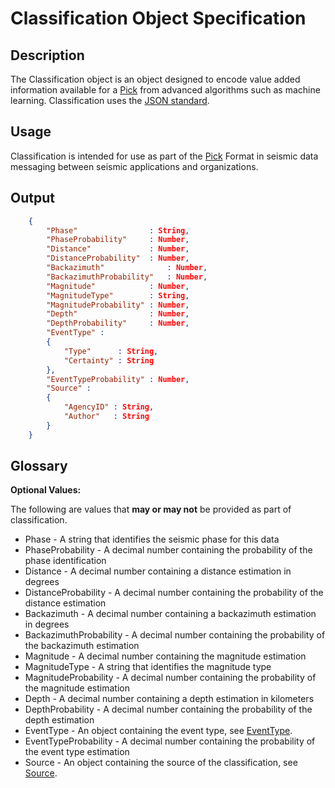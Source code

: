 # Classification Object Specification

## Description

The Classification object is an object designed to encode value added
information available for a [Pick](Pick.md) from advanced algorithms such as
machine learning. Classification uses the [JSON standard](http://www.json.org).

## Usage

Classification is intended for use as part of the [Pick](Pick.md) Format in
seismic data messaging between seismic
applications and organizations.

## Output

```json
    {
        "Phase"                : String,
        "PhaseProbability"     : Number,
        "Distance"             : Number,
        "DistanceProbability"  : Number,
        "Backazimuth"              : Number,
        "BackazimuthProbability"   : Number,
        "Magnitude"            : Number,
        "MagnitudeType"        : String,
        "MagnitudeProbability" : Number,
        "Depth"                : Number,
        "DepthProbability"     : Number,
        "EventType" :
        {
            "Type"      : String,
            "Certainty" : String
        },
        "EventTypeProbability" : Number,
        "Source" :
        {
            "AgencyID" : String,
            "Author"   : String
        }
    }
```

## Glossary

**Optional Values:**

The following are values that **may or may not** be provided as part of classification.

* Phase - A string that identifies the seismic phase for this data
* PhaseProbability - A decimal number containing the probability of the phase identification
* Distance - A decimal number containing a distance estimation in degrees
* DistanceProbability - A decimal number containing the probability of the distance estimation
* Backazimuth - A decimal number containing a backazimuth estimation in degrees
* BackazimuthProbability - A decimal number containing the probability of the backazimuth estimation
* Magnitude - A decimal number containing the magnitude estimation
* MagnitudeType - A string that identifies the magnitude type
* MagnitudeProbability - A decimal number containing the probability of the magnitude estimation
* Depth - A decimal number containing a depth estimation in kilometers
* DepthProbability - A decimal number containing the probability of the depth estimation
* EventType - An object containing the event type, see [EventType](EventType.md).
* EventTypeProbability - A decimal number containing the probability of the event type estimation
* Source - An object containing the source of the classification, see [Source](Source.md).